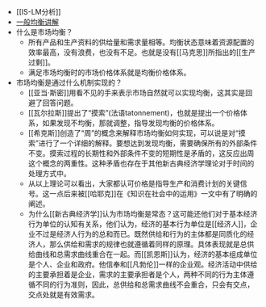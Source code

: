 - [[IS-LM分析]]
- [一般均衡讲解](https://www.youtube.com/watch?v=9WyjgaOCTEo)
- 什么是市场均衡？
    - 所有产品和生产资料的供给量和需求量相等。均衡状态意味着资源配置的效率最高，没有浪费，也没有不足。也就是没有[[马克思]]所指出的[[生产过剩]]。
    - 满足市场均衡时的市场价格体系就是均衡价格体系。
- 市场均衡是通过什么机制实现的？
    - [[亚当·斯密]]用看不见的手来表示市场自然就可以实现均衡，这其实是回避了回答问题。
    - [[瓦尔拉斯]]提出了“摸索”(法语tatonnement)，也就是提出一个价格体系，如果发现不均衡，那就调整，指导发现均衡的价格体系。
    - [[希克斯]]创造了“周”的概念来解释市场均衡如何实现，可以说是对“摸索”进行了一个详细的解释。要想达到发现均衡，需要确保所有的外部条件不变。摸索过程的长期性和外部条件不变的短期性是矛盾的，这反应出周这个概念的两重性。这种矛盾也存在于其他新古典经济学理论对于时间的处理方式中。
    - 从以上理论可以看出，大家都认可价格是指导生产和消费计划的关键信号。这一点后来被[[哈耶克]]在《知识在社会中的运用》一文中有了明确的阐述。
    - 为什么[[新古典经济学]]认为市场均衡是常态？这可能还他们对于基本经济行为单位的认知有关系，他们认为，经济的基本行为单位是[[经济人]]，企业不过是经济人行为的总和而已。既然供给和行为的主体都是同质化的经济人，那么供给和需求的规律也就遵循着同样的原理。具体表现就是总供给曲线和总需求曲线重合在一起。而[[凯恩斯]]认为，经济的基本组成单位是个人、企业和政府。他信奉和[[凡勃伦]]一样的企业观。经济活动中供给的主要承担着是企业，需求的主要承担者是个人，两种不同的行为主体遵循不同的行为准则，因此，总供给和总需求曲线不会重合，只会有交点，交点处就是有效需求。
